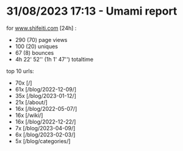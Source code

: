 # 31/08/2023 17:13 - Umami report
for www.shifeiti.com [24h] :

 - 290 (70) page views
 - 100 (20) uniques
 - 67 (8) bounces
 - 4h 22' 52'' (1h 1' 47'') totaltime


top 10 urls:
 - 70x [/]
 - 61x [/blog/2022-12-09/]
 - 35x [/blog/2023-01-12/]
 - 21x [/about/]
 - 16x [/blog/2022-05-07/]
 - 16x [/wiki/]
 - 16x [/blog/2022-12-22/]
 - 7x [/blog/2023-04-09/]
 - 6x [/blog/2023-02-03/]
 - 5x [/blog/categories/]



